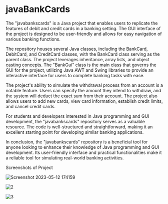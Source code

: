 # javaBankCards

The "javabankscards" is a Java project that enables users to replicate the features of debit and credit cards in a banking setting. The GUI interface of the project is designed to be user-friendly and allows for easy navigation of various banking functions.

The repository houses several Java classes, including the BankCard, DebitCard, and CreditCard classes, with the BankCard class serving as the parent class. The project leverages inheritance, array lists, and object casting concepts. The "BankGui" class is the main class that governs the GUI for the project, utilizing Java AWT and Swing libraries to provide an interactive interface for users to complete banking tasks with ease.

The project's ability to simulate the withdrawal process from an account is a notable feature. Users can specify the amount they intend to withdraw, and the system will deduct the exact sum from their account. The project also allows users to add new cards, view card information, establish credit limits, and cancel credit cards.

For students and developers interested in Java programming and GUI development, the "javabankscards" repository serves as a valuable resource. The code is well-structured and straightforward, making it an excellent starting point for developing similar banking applications.

In conclusion, the "javabankscards" repository is a beneficial tool for anyone looking to enhance their knowledge of Java programming and GUI development. Its user-friendly interface and practical functionalities make it a reliable tool for simulating real-world banking activities.

Screenshots of Project

![Screenshot 2023-05-12 174159](https://github.com/mirajdeepbhandari/javaBankCards/assets/40092465/68877d47-ba91-46d1-8520-868d7bf405c2)

![2](https://github.com/mirajdeepbhandari/javaBankCards/assets/40092465/44f63cae-0f55-4725-a2ad-d7834cbcc831)


![3](https://github.com/mirajdeepbhandari/javaBankCards/assets/40092465/aaf1d36a-5806-4da7-b7db-572c6fe0230a)



